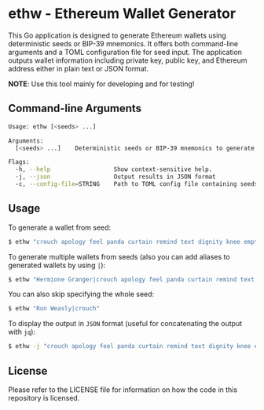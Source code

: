 # ethw - Ethereum Wallet Generator

This Go application is designed to generate Ethereum wallets using deterministic seeds or BIP-39 mnemonics. It offers both command-line arguments and a TOML configuration file for seed input. The application outputs wallet information including private key, public key, and Ethereum address either in plain text or JSON format.

**NOTE**: Use this tool mainly for developing and for testing!

## Command-line Arguments

```bash
Usage: ethw [<seeds> ...]

Arguments:
  [<seeds> ...]    Deterministic seeds or BIP-39 mnemonics to generate keys.

Flags:
  -h, --help                  Show context-sensitive help.
  -j, --json                  Output results in JSON format
  -c, --config-file=STRING    Path to TOML config file containing seeds
```

## Usage

To generate a wallet from seed:

```bash
$ ethw "crouch apology feel panda curtain remind text dignity knee empty sibling radar"
```

To generate multiple wallets from seeds (also you can add aliases to generated wallets by using `|`):

```bash
$ ethw "Hermione Granger|crouch apology feel panda curtain remind text dignity knee empty sibling radar" "Harry Potter | radar sibling empty knee dignity text remind curtain panda feel apology crouch"
```

You can also skip specifying the whole seed:

```bash
$ ethw "Ron Weasly|crouch"
```

To display the output in `JSON` format (useful for concatenating the output with `jq`):

```bash
$ ethw -j "crouch apology feel panda curtain remind text dignity knee empty sibling radar"
```

## License

Please refer to the LICENSE file for information on how the code in this repository is licensed.
